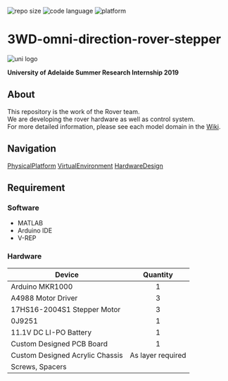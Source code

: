 <p>
<img src="https://img.shields.io/github/repo-size/UofA-EEE-LAUS/3WD-omni-direction-rover-stepper" alt="repo size">
<img src="https://img.shields.io/github/languages/top/UofA-EEE-LAUS/3WD-omni-direction-rover-stepper" alt="code language">
<img src="https://img.shields.io/badge/platform-MacOS 10.15.3-blue" alt="platform">
</p>

# 3WD-omni-direction-rover-stepper 

<img src="https://upload.wikimedia.org/wikipedia/en/thumb/c/ca/University-of-Adelaide-Logo.svg/220px-University-of-Adelaide-Logo.svg.png" alt="uni logo">

**University of Adelaide Summer Research Internship 2019**

## About 

This repository is the work of the Rover team.\
We are developing the rover hardware as well as control system.\
For more detailed information, please see each model domain in the [Wiki](https://github.com/UofA-EEE-LAUS/3WD-omni-direction-rover-stepper/wiki).
## Navigation 

[PhysicalPlatform](https://github.com/UofA-EEE-LAUS/3WD-omni-direction-rover-stepper/tree/master/Physical%20Platform)
[VirtualEnvironment](https://github.com/UofA-EEE-LAUS/3WD-omni-direction-rover-stepper/tree/master/Virtual%20Environment)
[HardwareDesign](https://github.com/UofA-EEE-LAUS/3WD-omni-direction-rover-stepper/tree/master/Hardware%20Designs/PCB)
## Requirement

### Software
* MATLAB
* Arduino IDE
* V-REP

### Hardware
| Device        | Quantity      |
| ------------- |:-------------:|
| Arduino MKR1000      | 1 |
| A4988 Motor Driver      | 3      |
|17HS16-2004S1 Stepper Motor|3|
| 0J9251 | 1      |
|11.1V DC LI-PO Battery| 1 |
|Custom Designed PCB Board|1|
|Custom Designed Acrylic Chassis|As layer required|
|Screws, Spacers||

